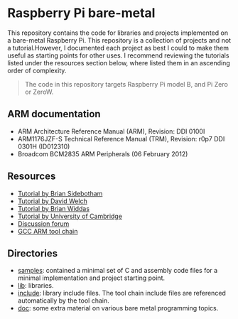 # Raspberry Pi bare-metal

This repository contains the code for libraries and projects implemented on a bare-metal Raspberry Pi. This repository is a collection of projects and not a tutorial.However, I documented each project as best I could to make them useful as starting points for other uses. I recommend reviewing the tutorials listed under the resources section below, where listed them in an ascending order of complexity.  

> The code in this repository targets Raspberry Pi model B, and Pi Zero or ZeroW.

## ARM documentation

- ARM Architecture Reference Manual (ARM), Revision: DDI 0100I
- ARM1176JZF-S Technical Reference Manual (TRM), Revision: r0p7 DDI 0301H (ID012310)
- Broadcom BCM2835 ARM Peripherals (06 February 2012)

## Resources

- [Tutorial by Brian Sidebotham](https://github.com/BrianSidebotham/arm-tutorial-rpi)
- [Tutorial by David Welch](https://github.com/dwelch67/raspberrypi)
- [Tutorial by Brian Widdas](https://github.com/brianwiddas/pi-baremetal)
- [Tutorial by University of Cambridge](https://www.cl.cam.ac.uk/projects/raspberrypi/tutorials/os/)
- [Discussion forum](https://www.raspberrypi.org/forums/viewforum.php?f=72)
- [GCC ARM tool chain](https://developer.arm.com/tools-and-software/open-source-software/developer-tools/gnu-toolchain/gnu-rm/downloads)

## Directories

- [samples](samples/README.md): contained a minimal set of C and assembly code files for a minimal implementation and project starting point.
- [lib](lib/README.md): libraries.
- [include](lib/include): library include files. The tool chain include files are referenced automatically by the tool chain.
- [doc](doc/): some extra material on various bare metal programming topics.
